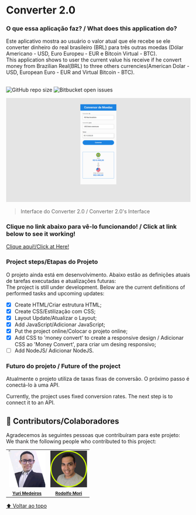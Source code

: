 # Converter 2.0

### O que essa aplicação faz? / What does this application do?

Este aplicativo mostra ao usuário o valor atual que ele recebe se ele converter dinheiro do real brasileiro (BRL) para três outras moedas (Dólar Americano - USD, Euro Europeu - EUR e Bitcoin Virtual - BTC). 
</br>
This application shows to user the current value his receive if he convert money from Brazilian Real(BRL) to three others currencies(American Dolar - USD, European Euro - EUR and Virtual Bitcoin - BTC).
</br></br>

![GitHub repo size](https://img.shields.io/github/repo-size/iuricode/README-template?style=for-the-badge)
![Bitbucket open issues](https://img.shields.io/bitbucket/issues/iuricode/README-template?style=for-the-badge)

<img src="./assets/Project-Image.png" alt="Imagem da Interface do projeto/ Project's Interface Image">

> Interface do Converter 2.0 / Converter 2.0's Interface

### Clique no link abaixo para vê-lo funcionando! / Click at link below to see it working! 

<a href="https://yurimayk.github.io/CONVERTER2.0/">Clique aqui!/Click at Here!</a>

### Project steps/Etapas do Projeto

O projeto ainda está em desenvolvimento. Abaixo estão as definições atuais de tarefas executadas e atualizações futuras:
</br>
The project is still under development. Below are the current definitions of performed tasks and upcoming updates:


- [x] Create HTML/Criar estrutura HTML;
- [x] Create CSS/Estilização com CSS;
- [x] Layout Update/Atualizar o Layout;
- [x] Add JavaScript/Adicionar JavaScript;
- [x] Put the project online/Colocar o projeto online;
- [x] Add CSS to 'money convert' to create a responsive design / Adicionar CSS ao 'Money Convert', para criar um desing responsivo;
- [ ] Add NodeJS/ Adicionar NodeJS.

### Futuro do projeto / Future of the project
Atualmente o projeto utiliza de taxas fixas de conversão. O próximo passo é conectá-lo à uma API.

Currently, the project uses fixed conversion rates. The next step is to connect it to an API.



## 🤝 Contributors/Colaboradores

Agradecemos às seguintes pessoas que contribuíram para este projeto:
</br>
We thank the following people who contributed to this project:

<table>
  <tr>
    <td align="center">
      <a href="#">
        <a href="https://www.linkedin.com/in/yurimayk/" target="_blank"><img src="./assets/1634569924664.jpg" width="100px;" alt="Foto do Yuri Medeiros no GitHub"/></a><br>
        <sub>
          <a href="https://www.linkedin.com/in/yurimayk/" target="_blank"><b>Yuri Medeiros</b></a>
        </sub>
      </a>
    </td>
    <td align="center">
      <a href="#">
        <a href="https://www.linkedin.com/in/rodolfomori/" target="_blank"><img src="./assets/rodolfo-mori.png" width="100px;" alt="Foto do Rodolfo Mori no GitHub"/></a><br>
        <sub>
          <a href="https://www.linkedin.com/in/rodolfomori/" target="_blank"><b>Rodolfo Mori</b></a>
        </sub>
      </a>
    </td>
</table>

[⬆ Voltar ao topo](#nome-do-projeto)<br>
